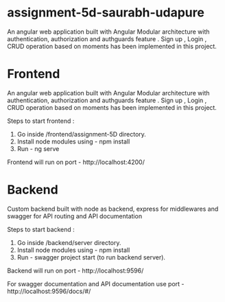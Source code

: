 # assignment-5d-saurabh-udapure
An angular web application built with Angular Modular architecture with authentication, authorization and authguards feature . Sign up , Login , CRUD operation based on moments has been implemented in this project.


# Frontend 
An angular web application built with Angular Modular architecture with authentication, authorization and authguards feature . Sign up , Login , CRUD operation based on moments has been implemented in this project.

Steps to  start frontend : 
1) Go inside /frontend/assignment-5D directory.
2) Install node modules using -  npm install
2) Run  -  ng serve 

Frontend will run on port -  http://localhost:4200/

# Backend 

Custom backend built with node as backend, express for middlewares and swagger for API routing and API documentation

Steps to start backend : 
1) Go inside /backend/server directory.
2) Install node modules using -  npm install
2) Run  -  swagger project start  (to run backend server).

Backend will run on port -  http://localhost:9596/

For swagger documentation and API documentation use port - http://localhost:9596/docs/#/